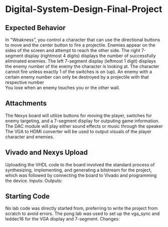 # Digital-System-Design-Final-Project
## Expected Behavior
In "Weakness”, you control a character that can use the directional buttons to move and the center button to fire a projectile. Enemies appear on the sides of the screen and attempt to reach the other side.
The right 7-segment display (rightmost 4 digits) displays the number of successfully eliminated enemies. The left 7-segment display (leftmost 1 digit) displays the enemy number of the enemy the character is looking at.
The character cannot fire unless exactly 1 of the switches is on (up). An enemy with a certain enemy number can only be destroyed by a projectile with that respective number  
You lose when an enemy touches you or the other wall.
## Attachments
The Nexys board will utilize buttons for moving the player, switches for enemy targeting, and a 7-segment display for outputing game information.
The DAC module will play either sound effects or music through the speaker
The VGA to HDMI converter will be used to output visuals of the player character and enemies.

## Vivado and Nexys Upload
Uploading the VHDL code to the board involved the standard process of synthesizing, implementing, and generating a bitstream for the project, which was followed by connecting the board to Vivado and programming the device.
Inputs:
Outputs:
## Starting Code
No lab code was directly started from, preferring to write the project from scratch to avoid errors. The pong lab was used to set up the vga_sync and leddec16 for the VGA display and 7-segment.
Changes:
